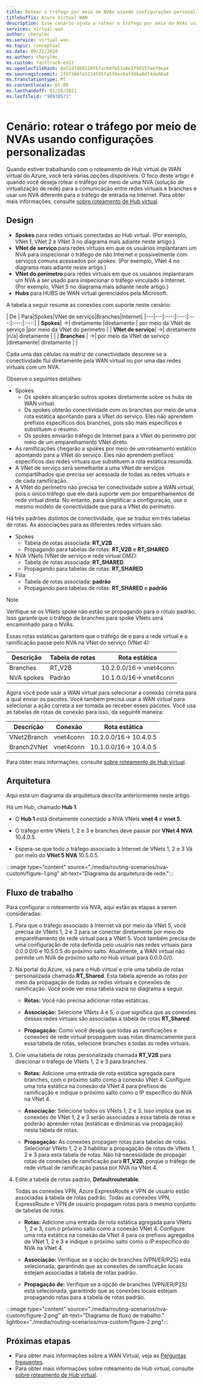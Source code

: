 ```yaml
---
title: Rotear o tráfego por meio de NVAs usando configurações personalizadas
titleSuffix: Azure Virtual WAN
description: Esse cenário ajuda a rotear o tráfego por meio do NVAs usando um NVA diferente para tráfego vinculado à Internet.
services: virtual-wan
author: cherylmc
ms.service: virtual-wan
ms.topic: conceptual
ms.date: 09/22/2020
ms.author: cherylmc
ms.custom: fasttrack-edit
ms.openlocfilehash: 8e51d7d00120f6facb0fb53a8e379d157ae79ea4
ms.sourcegitcommit: 2f9f306fa5224595fa5f8ec6af498a0df4de08a8
ms.translationtype: MT
ms.contentlocale: pt-BR
ms.lasthandoff: 01/28/2021
ms.locfileid: "98938571"
---
```

# <a name="scenario-route-traffic-through-nvas-by-using-custom-settings"></a>Cenário: rotear o tráfego por meio de NVAs usando configurações personalizadas

Quando estiver trabalhando com o roteamento de Hub virtual de WAN virtual do Azure, você terá várias opções disponíveis. O foco deste artigo é quando você deseja rotear o tráfego por meio de uma NVA (solução de virtualização de rede) para a comunicação entre redes virtuais e branches e usar um NVA diferente para o tráfego de entrada na Internet. Para obter mais informações, consulte [sobre roteamento de Hub virtual](about-virtual-hub-routing.md).

## <a name="design"></a>Design

* **Spokes** para redes virtuais conectadas ao Hub virtual. (Por exemplo, VNet 1, VNet 2 e VNet 3 no diagrama mais adiante neste artigo.)
* **VNet de serviço** para redes virtuais em que os usuários implantaram um NVA para inspecionar o tráfego de não Internet e possivelmente com serviços comuns acessados por spokes. (Por exemplo, VNet 4 no diagrama mais adiante neste artigo.) 
* **VNet do perímetro** para redes virtuais em que os usuários implantaram um NVA a ser usado para inspecionar o tráfego vinculado à Internet. (Por exemplo, VNet 5 no diagrama mais adiante neste artigo.)
* **Hubs** para HUBS de WAN virtual gerenciados pela Microsoft.

A tabela a seguir resume as conexões com suporte neste cenário:

| De          | Para|Spokes|VNet de serviço|Branches|Internet|
|---|---|:---:|:---:|:---:|:---:|:---:|
| **Spokes**| ->| diretamente |diretamente | por meio da VNet de serviço |por meio da VNet do perímetro |
| **VNet de serviço**| ->| diretamente |n/a| diretamente | |
| **Branches** | ->| por meio da VNet de serviço |diretamente| diretamente |  |

Cada uma das células na matriz de conectividade descreve se a conectividade flui diretamente pela WAN virtual ou por uma das redes virtuais com um NVA. 

Observe o seguintes detalhes:
* Spokes
  * Os spokes alcançarão outros spokes diretamente sobre os hubs de WAN virtual.
  * Os spokes obterão conectividade com os branches por meio de uma rota estática apontando para a VNet do serviço. Eles não aprendem prefixos específicos dos branches, pois são mais específicos e substituem o resumo.
  * Os spokes enviarão tráfego de Internet para a VNet do perímetro por meio de um emparelhamento VNet direto.
* As ramificações chegarão a spokes por meio de um roteamento estático apontando para a VNet do serviço. Eles não aprendem prefixos específicos das redes virtuais que substituem a rota estática resumida.
* A VNet de serviço será semelhante a uma VNet de serviços compartilhados que precisa ser acessada de todas as redes virtuais e de cada ramificação.
* A VNet do perímetro não precisa ter conectividade sobre a WAN virtual, pois o único tráfego que ele dará suporte vem por emparelhamentos de rede virtual direta. No entanto, para simplificar a configuração, use o mesmo modelo de conectividade que para a VNet do perímetro.

Há três padrões distintos de conectividade, que se traduz em três tabelas de rotas. As associações para as diferentes redes virtuais são:

* Spokes
  * Tabela de rotas associada: **RT_V2B**
  * Propagando para tabelas de rotas: **RT_V2B** e **RT_SHARED**
* NVA VNets (VNet de serviço e rede virtual DMZ):
  * Tabela de rotas associada: **RT_SHARED**
  * Propagando para tabelas de rotas: **RT_SHARED**
* Filia
  * Tabela de rotas associada: **padrão**
  * Propagando para tabelas de rotas: **RT_SHARED** e **padrão**

> [!NOTE] 
> Verifique se os VNets spoke não estão se propagando para o rótulo padrão. Isso garante que o tráfego de branches para spoke VNets será encaminhado para o NVAs.

Essas rotas estáticas garantem que o tráfego de e para a rede virtual e a ramificação passe pelo NVA na VNet do serviço (VNet 4):

| Descrição | Tabela de rotas | Rota estática              |
| ----------- | ----------- | ------------------------- |
| Branches    | RT_V2B      | 10.2.0.0/16-> vnet4conn  |
| NVA spokes  | Padrão     | 10.1.0.0/16-> vnet4conn  |

Agora você pode usar a WAN virtual para selecionar a conexão correta para a qual enviar os pacotes. Você também precisa usar a WAN virtual para selecionar a ação correta a ser tomada ao receber esses pacotes. Você usa as tabelas de rotas de conexão para isso, da seguinte maneira:

| Descrição | Conexão | Rota estática            |
| ----------- | ---------- | ----------------------- |
| VNet2Branch | vnet4conn  | 10.2.0.0/16-> 10.4.0.5 |
| Branch2VNet | vnet4conn  | 10.1.0.0/16-> 10.4.0.5 |

Para obter mais informações, consulte [sobre roteamento de Hub virtual](about-virtual-hub-routing.md).

## <a name="architecture"></a>Arquitetura

Aqui está um diagrama da arquitetura descrita anteriormente neste artigo.

Há um Hub, chamado **Hub 1**.

* O **Hub 1** está diretamente conectado a NVA VNets **vnet 4** e **vnet 5**.

* O tráfego entre VNets 1, 2 e 3 e branches deve passar por **VNet 4 NVA** 10.4.0.5.

* Espera-se que todo o tráfego associado à Internet de VNets 1, 2 e 3 Vá por meio do **VNet 5 NVA** 10.5.0.5.

:::image type="content" source="./media/routing-scenarios/nva-custom/figure-1.png" alt-text="Diagrama da arquitetura de rede.":::

## <a name="workflow"></a>Fluxo de trabalho

Para configurar o roteamento via NVA, aqui estão as etapas a serem consideradas:

1. Para que o tráfego associado à Internet vá por meio da VNet 5, você precisa de VNets 1, 2 e 3 para se conectar diretamente por meio do emparelhamento de rede virtual para a VNet 5. Você também precisa de uma configuração de rota definida pelo usuário nas redes virtuais para 0.0.0.0/0 e 10.5.0.5 do próximo salto. Atualmente, a WAN virtual não permite um NVA de próximo salto no Hub virtual para 0.0.0.0/0.

1. Na portal do Azure, vá para o Hub virtual e crie uma tabela de rotas personalizada chamada **RT_Shared**. Esta tabela aprende as rotas por meio da propagação de todas as redes virtuais e conexões de ramificação. Você pode ver essa tabela vazia no diagrama a seguir.

   * **Rotas:** Você não precisa adicionar rotas estáticas.

   * **Associação:** Selecione VNets 4 e 5, o que significa que as conexões dessas redes virtuais são associadas à tabela de rotas **RT_Shared**.

   * **Propagação:** Como você deseja que todas as ramificações e conexões de rede virtual propaguem suas rotas dinamicamente para essa tabela de rotas, selecione branches e todas as redes virtuais.

1. Crie uma tabela de rotas personalizada chamada **RT_V2B** para direcionar o tráfego de VNets 1, 2 e 3 para branches.

   * **Rotas:** Adicione uma entrada de rota estática agregada para branches, com o próximo salto como a conexão VNet 4. Configure uma rota estática na conexão da VNet 4 para prefixos de ramificação e indique o próximo salto como o IP específico do NVA na VNet 4.

   * **Associação:** Selecione todos os VNets 1, 2 e 3. Isso implica que as conexões de VNet 1, 2 e 3 serão associadas a essa tabela de rotas e poderão aprender rotas (estáticas e dinâmicas via propagação) nesta tabela de rotas.

   * **Propagação:** As conexões propagam rotas para tabelas de rotas. Selecionar VNets 1, 2 e 3 habilitar a propagação de rotas de VNets 1, 2 e 3 para esta tabela de rotas. Não há necessidade de propagar rotas de conexões de ramificação para **RT_V2B**, porque o tráfego de rede virtual de ramificação passa por NVA na VNet 4.
  
1. Edite a tabela de rotas padrão, **Defaultroutetable**.

   Todas as conexões VPN, Azure ExpressRoute e VPN de usuário estão associadas à tabela de rotas padrão. Todas as conexões VPN, ExpressRoute e VPN de usuário propagam rotas para o mesmo conjunto de tabelas de rotas.

   * **Rotas:** Adicione uma entrada de rota estática agregada para VNets 1, 2 e 3, com o próximo salto como a conexão VNet 4. Configure uma rota estática na conexão da VNet 4 para os prefixos agregados da VNet 1, 2 e 3 e indique o próximo salto como o IP específico do NVA na VNet 4.

   * **Associação:** Verifique se a opção de branches (VPN/ER/P2S) está selecionada, garantindo que as conexões de ramificação locais estejam associadas à tabela de rotas padrão.

   * **Propagação de:** Verifique se a opção de branches (VPN/ER/P2S) está selecionada, garantindo que as conexões locais estejam propagando rotas para a tabela de rotas padrão.

:::image type="content" source="./media/routing-scenarios/nva-custom/figure-2.png" alt-text="Diagrama de fluxo de trabalho." lightbox="./media/routing-scenarios/nva-custom/figure-2.png":::

## <a name="next-steps"></a>Próximas etapas

* Para obter mais informações sobre a WAN Virtual, veja as [Perguntas frequentes](virtual-wan-faq.md).
* Para obter mais informações sobre roteamento de Hub virtual, consulte [sobre roteamento de Hub virtual](about-virtual-hub-routing.md).
